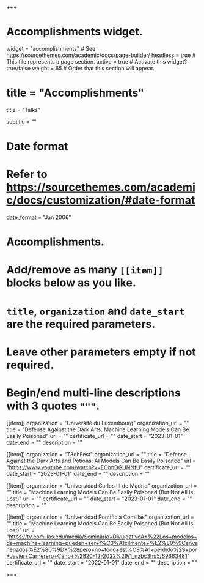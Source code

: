 +++
# Accomplishments widget.
widget = "accomplishments"  # See https://sourcethemes.com/academic/docs/page-builder/
headless = true  # This file represents a page section.
active = true  # Activate this widget? true/false
weight = 65  # Order that this section will appear.

# title = "Accomplish&shy;ments"

title = "Talks"

subtitle = ""

# Date format
#   Refer to https://sourcethemes.com/academic/docs/customization/#date-format
date_format = "Jan 2006"

# Accomplishments.
#   Add/remove as many `[[item]]` blocks below as you like.
#   `title`, `organization` and `date_start` are the required parameters.
#   Leave other parameters empty if not required.
#   Begin/end multi-line descriptions with 3 quotes `"""`.



[[item]]
  organization = "Université du Luxembourg"
  organization_url = ""
  title = "Defense Against the Dark Arts: Machine Learning Models Can Be Easily Poisoned"
  url = ""
  certificate_url = ""
  date_start = "2023-01-01"
  date_end = ""
  description = ""



  [[item]]
  organization = "T3chFest"
  organization_url = ""
  title = "Defense Against the Dark Arts and Potions: AI Models Can Be Easily Poisoned"
  url = "https://www.youtube.com/watch?v=EOhnOGUNNfU"
  certificate_url = ""
  date_start = "2023-01-01"
  date_end = ""
  description = ""


[[item]]
  organization = "Universidad Carlos III de Madrid"
  organization_url = ""
  title = "Machine Learning Models Can Be Easily Poisoned (But Not All Is Lost)"
  url = ""
  certificate_url = ""
  date_start = "2023-01-01"
  date_end = ""
  description = ""


[[item]]
  organization = "Universidad Pontificia Comillas"
  organization_url = ""
  title = "Machine Learning Models Can Be Easily Poisoned (But Not All Is Lost)"
  url = "https://tv.comillas.edu/media/Seminario+DivulgativoA+%22Los+modelos+de+machine+learning+pueden+ser+f%C3%A1cilmente+%E2%80%9Cenvenenados%E2%80%9D+%28pero+no+todo+est%C3%A1+perdido%29+por+Javier+Carnerero+Cano+%2820-12-2022%29/1_nzbc3hu5/69663481"
  certificate_url = ""
  date_start = "2022-01-01"
  date_end = ""
  description = ""


+++


